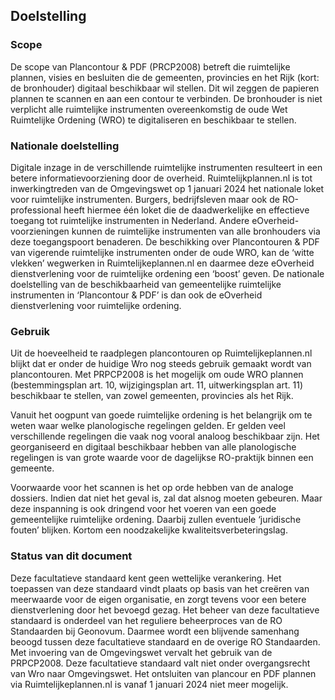 ## Doelstelling

### Scope

De scope van Plancontour & PDF (PRCP2008) betreft die ruimtelijke plannen, visies en besluiten die de gemeenten, provincies en het Rijk (kort: de bronhouder) digitaal beschikbaar wil stellen. Dit wil zeggen de papieren plannen te scannen en aan een contour te verbinden. De bronhouder is niet verplicht alle ruimtelijke instrumenten overeenkomstig de oude Wet Ruimtelijke Ordening (WRO) te digitaliseren en beschikbaar te stellen. 

### Nationale doelstelling

Digitale inzage in de verschillende ruimtelijke instrumenten resulteert in een betere informatievoorziening door de overheid. Ruimtelijkplannen.nl is tot inwerkingtreden van de Omgevingswet op 1 januari 2024 het nationale loket voor ruimtelijke instrumenten. Burgers, bedrijfsleven maar ook de RO-professional heeft hiermee één loket die de daadwerkelijke en effectieve toegang tot ruimtelijke instrumenten in Nederland. Andere eOverheid-voorzieningen kunnen de ruimtelijke instrumenten van alle bronhouders via deze toegangspoort benaderen. De beschikking over Plancontouren & PDF van vigerende ruimtelijke instrumenten onder de oude WRO, kan de ‘witte vlekken’ wegwerken in Ruimtelijkeplannen.nl en daarmee deze eOverheid dienstverlening voor de ruimtelijke ordening een ‘boost’ geven. De nationale doelstelling van de beschikbaarheid van gemeentelijke ruimtelijke instrumenten in ‘Plancontour & PDF’ is dan ook de eOverheid dienstverlening voor ruimtelijke ordening.

### Gebruik

Uit de hoeveelheid te raadplegen plancontouren op Ruimtelijkeplannen.nl blijkt dat er onder de huidige Wro nog steeds gebruik gemaakt wordt van plancontouren. Met PRPCP2008 is het mogelijk om oude WRO plannen (bestemmingsplan art. 10, wijzigingsplan art. 11, uitwerkingsplan art. 11) beschikbaar te stellen, van zowel gemeenten, provincies als het Rijk. 

Vanuit het oogpunt van goede ruimtelijke ordening is het belangrijk om te weten waar welke planologische regelingen gelden. Er gelden veel verschillende regelingen die vaak nog vooral analoog beschikbaar zijn. Het georganiseerd en digitaal beschikbaar hebben van alle planologische regelingen is van grote waarde voor de dagelijkse RO-praktijk binnen een gemeente.

Voorwaarde voor het scannen is het op orde hebben van de analoge dossiers. Indien dat niet het geval is, zal dat alsnog moeten gebeuren. Maar deze inspanning is ook dringend voor het voeren van een goede gemeentelijke ruimtelijke ordening. Daarbij zullen eventuele ‘juridische fouten’ blijken. Kortom een noodzakelijke kwaliteitsverbeteringslag.

### Status van dit document

Deze facultatieve standaard kent geen wettelijke verankering. Het toepassen van deze standaard vindt plaats op basis van het creëren van meerwaarde voor de eigen organisatie, en zorgt tevens voor een betere dienstverlening door het bevoegd gezag.
Het beheer van deze facultatieve standaard is onderdeel van het reguliere beheerproces van de RO Standaarden bij Geonovum. Daarmee wordt een blijvende samenhang beoogd tussen deze facultatieve standaard en de overige RO Standaarden.
Met invoering van de Omgevingswet vervalt het gebruik van de PRPCP2008. Deze facultatieve standaard valt niet onder overgangsrecht van Wro naar Omgevingswet. Het ontsluiten van plancour en PDF plannen via Ruimtelijkeplannen.nl is vanaf 1 januari 2024 niet meer mogelijk. 


